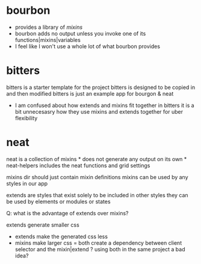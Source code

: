 # bourbon

  * provides a library of _mixins_
  * bourbon adds no output unless you invoke one of its functions|mixins|variables
  * I feel like I won't use a whole lot of what bourbon provides

# bitters
bitters is a starter template for the project
bitters is designed to be copied in and then modified
bitters is just an example app for bourgon & neat
  * I am confused about how extends and mixins fit together in bitters
it is a bit unnecesasry how they use mixins and extends together for uber flexibility

# neat
neat is a collection of mixins
    * does not generate any output on its own
    * neat-helpers includes the neat functions and grid settings

mixins dir should just contain mixin definitions
mixins can be used by any styles in our app

extends are styles that exist solely to be included in other styles
they can be used by elements or modules or states

Q: what is the advantage of extends over mixins?

extends generate smaller css
- extends make the generated css less
- mixins make larger css
= both create a dependency between client selector and the mixin|extend
? using both in the same project a bad idea?

